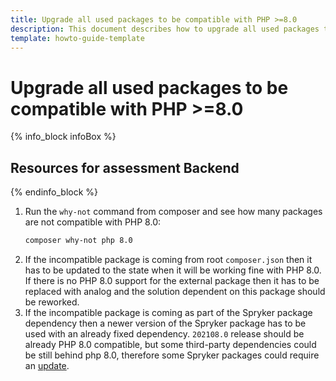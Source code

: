 ```yaml
---
title: Upgrade all used packages to be compatible with PHP >=8.0
description: This document describes how to upgrade all used packages to be compatible with PHP >=8.0.
template: howto-guide-template
---
```


# Upgrade all used packages to be compatible with PHP >=8.0

{% info_block infoBox %}

## Resources for assessment Backend

{% endinfo_block %}

1. Run the `why-not` command from composer and see how many packages are not compatible with PHP 8.0:
    ```bash
    composer why-not php 8.0
    ```
2. If the incompatible package is coming from root `composer.json` then it has to be updated to the state when it will be
   working fine with PHP 8.0. If there is no PHP 8.0 support for the external package then it has to be replaced with
   analog and the solution dependent on this package should be reworked.
3. If the incompatible package is coming as part of the Spryker package dependency then a newer version of the Spryker package
   has to be used with an already fixed dependency. `202108.0` release should be already PHP 8.0 compatible, but some
   third-party dependencies could be still behind php 8.0, therefore some Spryker packages could require an [update](/docs/scos/dev/migration-program/migration-to-paas/paas-migration-documents/upgrade-project-packages.html).

